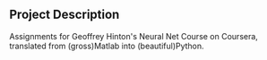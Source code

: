 ## Project Description

Assignments for Geoffrey Hinton's Neural Net Course on Coursera, translated from (gross)Matlab
into (beautiful)Python.
